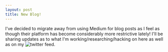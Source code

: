 ```yaml
---
layout: post
title: New Blog!
---
```


I've decided to migrate away from using Medium for blog posts as I feel as though their platform has become considerably more restrictive lately! I'll be sharing updates as to what I'm working/researching/hacking on here as well as on my ![twitter feed](https://twitter.com/AlexRBucknall).
